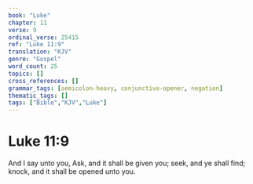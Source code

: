 ```yaml
---
book: "Luke"
chapter: 11
verse: 9
ordinal_verse: 25415
ref: "Luke 11:9"
translation: "KJV"
genre: "Gospel"
word_count: 25
topics: []
cross_references: []
grammar_tags: [semicolon-heavy, conjunctive-opener, negation]
thematic_tags: []
tags: ["Bible","KJV","Luke"]
---
```


# Luke 11:9

And I say unto you, Ask, and it shall be given you; seek, and ye shall find; knock, and it shall be opened unto you.
